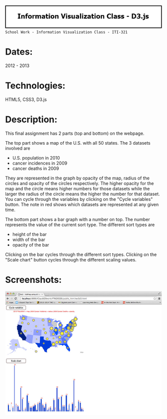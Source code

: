 ![Title](github/github_title_iti321_d3.gif)  
`School Work - Information Visualization Class - ITI-321`  

# Dates:  
2012 - 2013  
# Technologies:  
HTML5, CSS3, D3.js
# Description:  
This final assignment has 2 parts (top and bottom) on the webpage.  

The top part shows a map of the U.S. with all 50 states.  The 3 datasets involved are 
* U.S. population in 2010
* cancer incidences in 2009
* cancer deaths in 2009  

They are represented in the graph by opacity of the map, radius of the circles and opacity of the circles respectively.  The higher opacity for the map and the circle means higher numbers for those datasets while the larger the radius of the circle means the higher the number for that dataset.  You can cycle through the variables by clicking on the "Cycle variables" button.  The note in red shows which datasets are represented at any given time.  

The bottom part shows a bar graph with a number on top.  The number represents the value of the current sort type.  The different sort types are 
* height of the bar
* width of the bar
* opacity of the bar  

Clicking on the bar cycles through the different sort types.  Clicking on the "Scale chart" button cycles through the different scaling values.  
# Screenshots:
![Screenshot](github/github_screenshot_iti321_d3a.jpg)  
